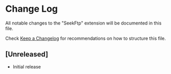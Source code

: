# Change Log

All notable changes to the "SeekFtp" extension will be documented in this file.

Check [Keep a Changelog](http://keepachangelog.com/) for recommendations on how to structure this file.

## [Unreleased]

- Initial release